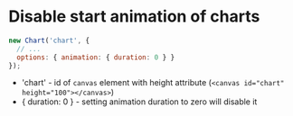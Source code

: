 # Disable start animation of charts

```javascript
new Chart('chart', {
  // ...
  options: { animation: { duration: 0 } }
});
```

- 'chart' - id of ```canvas``` element with height attribute (```<canvas id="chart" height="100"></canvas>```)
- { duration: 0 } - setting animation duration to zero will disable it
